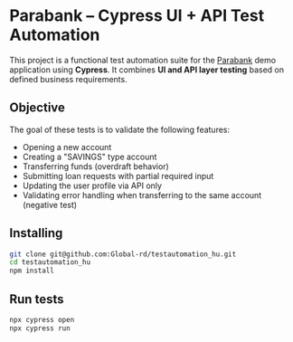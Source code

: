# Parabank – Cypress UI + API Test Automation

This project is a functional test automation suite for the [Parabank](https://parabank.parasoft.com/) demo application using **Cypress**. It combines **UI and API layer testing** based on defined business requirements.

## Objective

The goal of these tests is to validate the following features:
- Opening a new account
- Creating a "SAVINGS" type account
- Transferring funds (overdraft behavior)
- Submitting loan requests with partial required input
- Updating the user profile via API only
- Validating error handling when transferring to the same account (negative test)

## Installing 

```bash
git clone git@github.com:Global-rd/testautomation_hu.git
cd testautomation_hu
npm install
```
## Run tests

```bash
npx cypress open
npx cypress run
```

